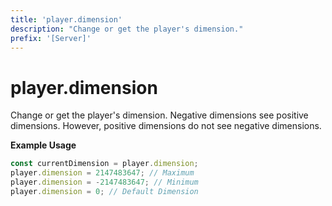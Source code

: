 ```yaml
---
title: 'player.dimension'
description: "Change or get the player's dimension."
prefix: '[Server]'
---
```


# player.dimension

Change or get the player's dimension.
Negative dimensions see positive dimensions. However, positive dimensions do not see negative dimensions.

**Example Usage**

```js
const currentDimension = player.dimension;
player.dimension = 2147483647; // Maximum
player.dimension = -2147483647; // Minimum
player.dimension = 0; // Default Dimension
```
